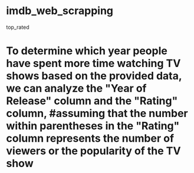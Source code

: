 # imdb_web_scrapping
 top_rated 
# To determine which year people have spent more time watching TV shows based on the provided data, we can analyze the "Year of Release" column and the "Rating" column, #assuming that the number within parentheses in the "Rating" column represents the number of viewers or the popularity of the TV show
